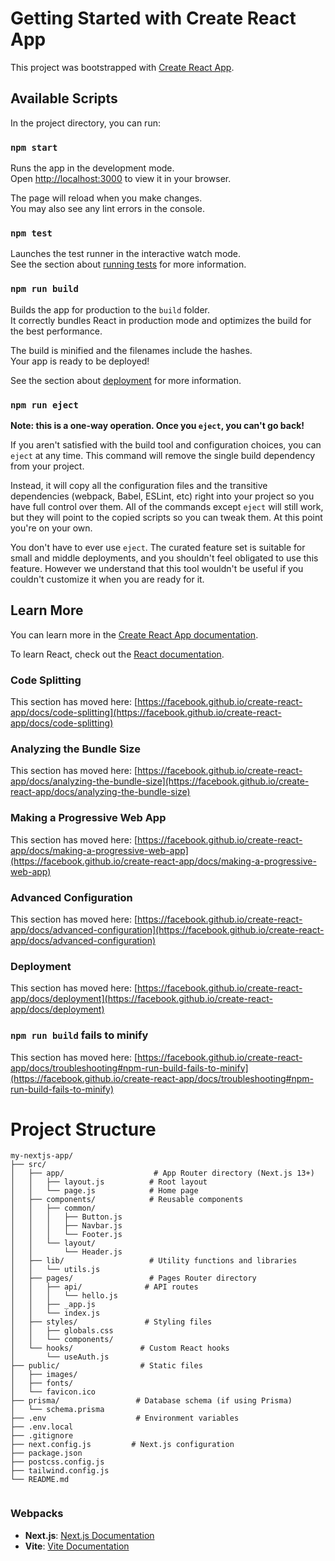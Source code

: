 # Getting Started with Create React App

This project was bootstrapped with [Create React App](https://github.com/facebook/create-react-app).

## Available Scripts

In the project directory, you can run:

### `npm start`

Runs the app in the development mode.\
Open [http://localhost:3000](http://localhost:3000) to view it in your browser.

The page will reload when you make changes.\
You may also see any lint errors in the console.

### `npm test`

Launches the test runner in the interactive watch mode.\
See the section about [running tests](https://facebook.github.io/create-react-app/docs/running-tests) for more information.

### `npm run build`

Builds the app for production to the `build` folder.\
It correctly bundles React in production mode and optimizes the build for the best performance.

The build is minified and the filenames include the hashes.\
Your app is ready to be deployed!

See the section about [deployment](https://facebook.github.io/create-react-app/docs/deployment) for more information.

### `npm run eject`

**Note: this is a one-way operation. Once you `eject`, you can't go back!**

If you aren't satisfied with the build tool and configuration choices, you can `eject` at any time. This command will remove the single build dependency from your project.

Instead, it will copy all the configuration files and the transitive dependencies (webpack, Babel, ESLint, etc) right into your project so you have full control over them. All of the commands except `eject` will still work, but they will point to the copied scripts so you can tweak them. At this point you're on your own.

You don't have to ever use `eject`. The curated feature set is suitable for small and middle deployments, and you shouldn't feel obligated to use this feature. However we understand that this tool wouldn't be useful if you couldn't customize it when you are ready for it.

## Learn More

You can learn more in the [Create React App documentation](https://facebook.github.io/create-react-app/docs/getting-started).

To learn React, check out the [React documentation](https://reactjs.org/).

### Code Splitting

This section has moved here: [https://facebook.github.io/create-react-app/docs/code-splitting](https://facebook.github.io/create-react-app/docs/code-splitting)

### Analyzing the Bundle Size

This section has moved here: [https://facebook.github.io/create-react-app/docs/analyzing-the-bundle-size](https://facebook.github.io/create-react-app/docs/analyzing-the-bundle-size)

### Making a Progressive Web App

This section has moved here: [https://facebook.github.io/create-react-app/docs/making-a-progressive-web-app](https://facebook.github.io/create-react-app/docs/making-a-progressive-web-app)

### Advanced Configuration

This section has moved here: [https://facebook.github.io/create-react-app/docs/advanced-configuration](https://facebook.github.io/create-react-app/docs/advanced-configuration)

### Deployment

This section has moved here: [https://facebook.github.io/create-react-app/docs/deployment](https://facebook.github.io/create-react-app/docs/deployment)

### `npm run build` fails to minify

This section has moved here: [https://facebook.github.io/create-react-app/docs/troubleshooting#npm-run-build-fails-to-minify](https://facebook.github.io/create-react-app/docs/troubleshooting#npm-run-build-fails-to-minify)

# Project Structure

```
my-nextjs-app/
├── src/
│   ├── app/                    # App Router directory (Next.js 13+)
│   │   ├── layout.js          # Root layout
│   │   └── page.js            # Home page
│   ├── components/            # Reusable components
│   │   ├── common/           
│   │   │   ├── Button.js
│   │   │   ├── Navbar.js
│   │   │   └── Footer.js
│   │   └── layout/
│   │       └── Header.js
│   ├── lib/                   # Utility functions and libraries
│   │   └── utils.js
│   ├── pages/                 # Pages Router directory
│   │   ├── api/              # API routes
│   │   │   └── hello.js
│   │   ├── _app.js
│   │   └── index.js
│   ├── styles/               # Styling files
│   │   ├── globals.css
│   │   └── components/
│   └── hooks/               # Custom React hooks
│       └── useAuth.js
├── public/                  # Static files
│   ├── images/
│   ├── fonts/
│   └── favicon.ico
├── prisma/                 # Database schema (if using Prisma)
│   └── schema.prisma
├── .env                    # Environment variables
├── .env.local
├── .gitignore
├── next.config.js         # Next.js configuration
├── package.json
├── postcss.config.js
├── tailwind.config.js
└── README.md


```

### Webpacks 
- **Next.js**: [Next.js Documentation](https://nextjs.org/docs)
- **Vite**: [Vite Documentation](https://vitejs.dev/guide/)